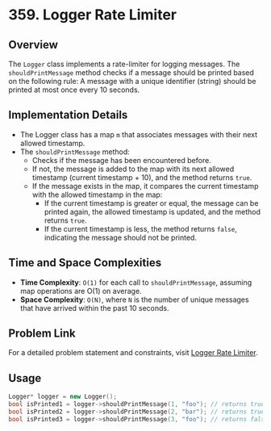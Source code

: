 # 359. Logger Rate Limiter

## Overview
The `Logger` class implements a rate-limiter for logging messages. The `shouldPrintMessage` method checks if a message should be printed based on the following rule: A message with a unique identifier (string) should be printed at most once every 10 seconds.

## Implementation Details
- The Logger class has a map `m` that associates messages with their next allowed timestamp.
- The `shouldPrintMessage` method:
  - Checks if the message has been encountered before.
  - If not, the message is added to the map with its next allowed timestamp (current timestamp + 10), and the method returns `true`.
  - If the message exists in the map, it compares the current timestamp with the allowed timestamp in the map:
    - If the current timestamp is greater or equal, the message can be printed again, the allowed timestamp is updated, and the method returns `true`.
    - If the current timestamp is less, the method returns `false`, indicating the message should not be printed.

## Time and Space Complexities
- **Time Complexity**: `O(1)` for each call to `shouldPrintMessage`, assuming map operations are O(1) on average.
- **Space Complexity**: `O(N)`, where `N` is the number of unique messages that have arrived within the past 10 seconds.

## Problem Link
For a detailed problem statement and constraints, visit [Logger Rate Limiter](https://leetcode.com/problems/logger-rate-limiter/).

## Usage
```cpp
Logger* logger = new Logger();
bool isPrinted1 = logger->shouldPrintMessage(1, "foo"); // returns true
bool isPrinted2 = logger->shouldPrintMessage(2, "bar"); // returns true
bool isPrinted3 = logger->shouldPrintMessage(3, "foo"); // returns false
